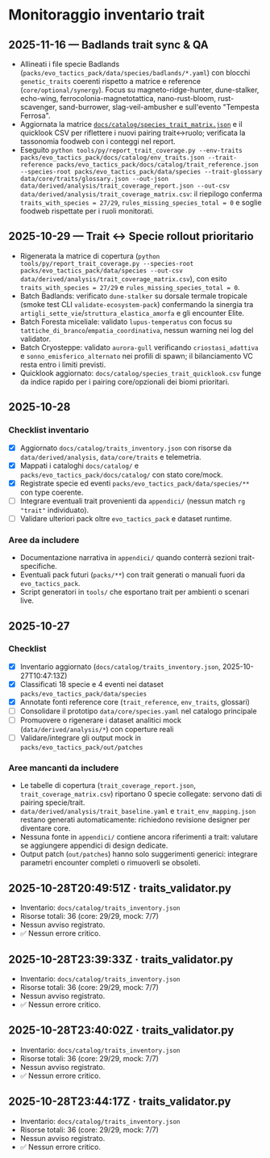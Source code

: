# Monitoraggio inventario trait

## 2025-11-16 — Badlands trait sync & QA

- Allineati i file specie Badlands (`packs/evo_tactics_pack/data/species/badlands/*.yaml`) con blocchi `genetic_traits` coerenti
  rispetto a matrice e reference (`core/optional/synergy`). Focus su magneto-ridge-hunter, dune-stalker, echo-wing,
  ferrocolonia-magnetotattica, nano-rust-bloom, rust-scavenger, sand-burrower, slag-veil-ambusher e sull'evento "Tempesta Ferrosa".
- Aggiornata la matrice [`docs/catalog/species_trait_matrix.json`](../docs/catalog/species_trait_matrix.json) e il quicklook CSV
  per riflettere i nuovi pairing trait↔ruolo; verificata la tassonomia foodweb con i conteggi nel report.
- Eseguito `python tools/py/report_trait_coverage.py --env-traits packs/evo_tactics_pack/docs/catalog/env_traits.json --trait-reference packs/evo_tactics_pack/docs/catalog/trait_reference.json --species-root packs/evo_tactics_pack/data/species --trait-glossary data/core/traits/glossary.json --out-json data/derived/analysis/trait_coverage_report.json --out-csv data/derived/analysis/trait_coverage_matrix.csv`:
  il riepilogo conferma `traits_with_species = 27/29`, `rules_missing_species_total = 0` e soglie foodweb rispettate per i ruoli
  monitorati.

## 2025-10-29 — Trait ↔ Specie rollout prioritario

- Rigenerata la matrice di copertura (`python tools/py/report_trait_coverage.py --species-root packs/evo_tactics_pack/data/species --out-csv data/derived/analysis/trait_coverage_matrix.csv`), con esito `traits_with_species = 27/29` e `rules_missing_species_total = 0`.
- Batch Badlands: verificato `dune-stalker` su dorsale termale tropicale (smoke test CLI `validate-ecosystem-pack`) confermando la sinergia tra `artigli_sette_vie`/`struttura_elastica_amorfa` e gli encounter Elite.
- Batch Foresta miceliale: validato `lupus-temperatus` con focus su `tattiche_di_branco`/`empatia_coordinativa`, nessun warning nei log del validator.
- Batch Cryosteppe: validato `aurora-gull` verificando `criostasi_adattiva` e `sonno_emisferico_alternato` nei profili di spawn; il bilanciamento VC resta entro i limiti previsti.
- Quicklook aggiornato: `docs/catalog/species_trait_quicklook.csv` funge da indice rapido per i pairing core/opzionali dei biomi prioritari.

## 2025-10-28

### Checklist inventario
- [x] Aggiornato `docs/catalog/traits_inventory.json` con risorse da `data/derived/analysis`, `data/core/traits` e telemetria.
- [x] Mappati i cataloghi `docs/catalog/` e `packs/evo_tactics_pack/docs/catalog/` con stato core/mock.
- [x] Registrate specie ed eventi `packs/evo_tactics_pack/data/species/**` con type coerente.
- [ ] Integrare eventuali trait provenienti da `appendici/` (nessun match `rg "trait"` individuato).
- [ ] Validare ulteriori pack oltre `evo_tactics_pack` e dataset runtime.

### Aree da includere
- Documentazione narrativa in `appendici/` quando conterrà sezioni trait-specifiche.
- Eventuali pack futuri (`packs/**`) con trait generati o manuali fuori da `evo_tactics_pack`.
- Script generatori in `tools/` che esportano trait per ambienti o scenari live.

## 2025-10-27

### Checklist
- [x] Inventario aggiornato (`docs/catalog/traits_inventory.json`, 2025-10-27T10:47:13Z)
- [x] Classificati 18 specie e 4 eventi nei dataset `packs/evo_tactics_pack/data/species`
- [x] Annotate fonti reference core (`trait_reference`, `env_traits`, glossari)
- [ ] Consolidare il prototipo `data/core/species.yaml` nel catalogo principale
- [ ] Promuovere o rigenerare i dataset analitici mock (`data/derived/analysis/*`) con coperture reali
- [ ] Validare/integrare gli output mock in `packs/evo_tactics_pack/out/patches`

### Aree mancanti da includere
- Le tabelle di copertura (`trait_coverage_report.json`, `trait_coverage_matrix.csv`) riportano 0 specie collegate: servono dati di pairing specie/trait.
- `data/derived/analysis/trait_baseline.yaml` e `trait_env_mapping.json` restano generati automaticamente: richiedono revisione designer per diventare core.
- Nessuna fonte in `appendici/` contiene ancora riferimenti a trait: valutare se aggiungere appendici di design dedicate.
- Output patch (`out/patches`) hanno solo suggerimenti generici: integrare parametri encounter completi o rimuoverli se obsoleti.

## 2025-10-28T20:49:51Z · traits_validator.py
- Inventario: `docs/catalog/traits_inventory.json`
- Risorse totali: 36 (core: 29/29, mock: 7/7)
- Nessun avviso registrato.
- ✅ Nessun errore critico.

## 2025-10-28T23:39:33Z · traits_validator.py
- Inventario: `docs/catalog/traits_inventory.json`
- Risorse totali: 36 (core: 29/29, mock: 7/7)
- Nessun avviso registrato.
- ✅ Nessun errore critico.

## 2025-10-28T23:40:02Z · traits_validator.py
- Inventario: `docs/catalog/traits_inventory.json`
- Risorse totali: 36 (core: 29/29, mock: 7/7)
- Nessun avviso registrato.
- ✅ Nessun errore critico.

## 2025-10-28T23:44:17Z · traits_validator.py
- Inventario: `docs/catalog/traits_inventory.json`
- Risorse totali: 36 (core: 29/29, mock: 7/7)
- Nessun avviso registrato.
- ✅ Nessun errore critico.
